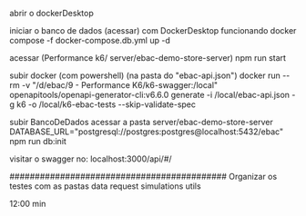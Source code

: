 abrir o dockerDesktop

iniciar o banco de dados (acessar) com DockerDesktop funcionando
    docker compose -f docker-compose.db.yml up -d

acessar (Performance k6/ server/ebac-demo-store-server)
    npm run start

subir docker (com powershell) (na pasta do "ebac-api.json")
    docker run --rm -v "/d/ebac/9 - Performance K6/k6-swagger:/local" openapitools/openapi-generator-cli:v6.6.0 generate -i /local/ebac-api.json -g k6 -o /local/k6-ebac-tests --skip-validate-spec

subir BancoDeDados acessar a pasta server/ebac-demo-store-server
    DATABASE_URL="postgresql://postgres:postgres@localhost:5432/ebac"
    npm run db:init


visitar o swagger no:
    localhost:3000/api/#/

###########################################
Organizar os testes com as pastas
    data
    request
    simulations
    utils

12:00 min